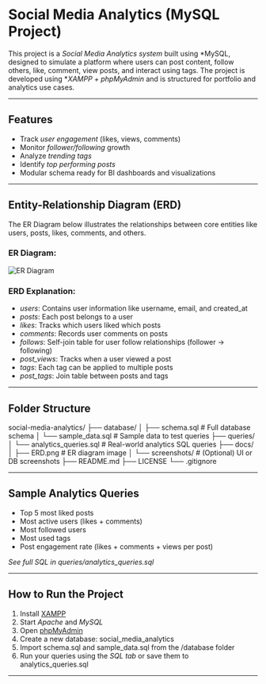 # Social Media Analytics (MySQL Project)

This project is a *Social Media Analytics system* built using *MySQL, designed to simulate a platform where users can post content, follow others, like, comment, view posts, and interact using tags. The project is developed using **XAMPP + phpMyAdmin* and is structured for portfolio and analytics use cases.

---

## Features

- Track *user engagement* (likes, views, comments)
- Monitor *follower/following* growth
- Analyze *trending tags*
- Identify *top performing posts*
- Modular schema ready for BI dashboards and visualizations

---

## Entity-Relationship Diagram (ERD)

The ER Diagram below illustrates the relationships between core entities like users, posts, likes, comments, and others. 

### ER Diagram:

![ER Diagram](docs/ERD.png)

### ERD Explanation:

- *users*: Contains user information like username, email, and created_at
- *posts*: Each post belongs to a user
- *likes*: Tracks which users liked which posts
- *comments*: Records user comments on posts
- *follows*: Self-join table for user follow relationships (follower → following)
- *post_views*: Tracks when a user viewed a post
- *tags*: Each tag can be applied to multiple posts
- *post_tags*: Join table between posts and tags

---

## Folder Structure

social-media-analytics/ ├── database/ │ ├── schema.sql # Full database schema │ └── sample_data.sql # Sample data to test queries ├── queries/ │ └── analytics_queries.sql # Real-world analytics SQL queries ├── docs/ │ ├── ERD.png # ER diagram image │ └── screenshots/ # (Optional) UI or DB screenshots ├── README.md ├── LICENSE └── .gitignore


---

## Sample Analytics Queries

- Top 5 most liked posts
- Most active users (likes + comments)
- Most followed users
- Most used tags
- Post engagement rate (likes + comments + views per post)

*See full SQL in queries/analytics_queries.sql*

---

## How to Run the Project

1. Install [XAMPP](https://www.apachefriends.org/)
2. Start *Apache* and *MySQL*
3. Open [phpMyAdmin](http://localhost/phpmyadmin)
4. Create a new database: social_media_analytics
5. Import schema.sql and sample_data.sql from the /database folder
6. Run your queries using the *SQL tab* or save them to analytics_queries.sql

---


